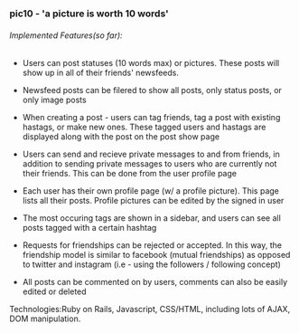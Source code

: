 ### pic10 - 'a picture is worth 10 words'

###### Implemented Features(so far):

* Users can post statuses (10 words max) or pictures. These posts will show up in all of their friends' newsfeeds.

* Newsfeed posts can be filered to show all posts, only status posts, or only image posts

* When creating a post - users can tag friends, tag a post with existing hastags, or make new ones. These tagged users and hastags are displayed along with the post on the post show page

* Users can send and recieve private messages to and from friends, in addition to sending private messages to users who are currently not their friends. This can be done from the user profile page

* Each user has their own profile page (w/ a profile picture). This page lists all their posts. Profile pictures can be edited by the signed in user

* The most occuring tags are shown in a sidebar, and users can see all posts tagged with a certain hashtag

* Requests for friendships can be rejected or accepted. In this way, the friendship model is similar to facebook (mutual friendships) as opposed to twitter and instagram (i.e - using the followers / following concept)

* All posts can be commented on by users, comments can also be easily edited or deleted

Technologies:Ruby on Rails, Javascript, CSS/HTML, including lots of AJAX, DOM manipulation.